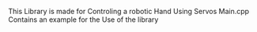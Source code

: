 This Library is made for Controling a robotic Hand Using Servos
Main.cpp Contains an example for the Use of the library
